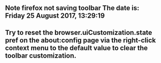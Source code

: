 Note firefox not saving toolbar
The date is: Friday 25 August 2017, 13:29:19
-----------------------------------------
Try to reset the browser.uiCustomization.state pref on the 
about:config page via the right-click context menu to the 
default value to clear the toolbar customization. 
-----------------------------------------
